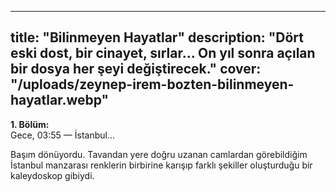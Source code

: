
---
title: "Bilinmeyen Hayatlar"
description: "Dört eski dost, bir cinayet, sırlar... On yıl sonra açılan bir dosya her şeyi değiştirecek."
cover: "/uploads/zeynep-irem-bozten-bilinmeyen-hayatlar.webp"
---

**1. Bölüm:**  
Gece, 03:55 — İstanbul...

Başım dönüyordu. Tavandan yere doğru uzanan camlardan görebildiğim İstanbul manzarası renklerin birbirine karışıp farklı şekiller oluşturduğu bir kaleydoskop gibiydi.
